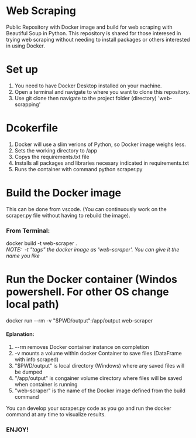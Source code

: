 # Web Scraping
Public Repository with Docker image and build for web scraping with Beautiful Soup in Python.
This repository is shared for those interesed in trying web scraping without needing to install packages or others interested in using Docker.

# Set up
1. You need to have Docker Desktop installed on your machine.
2. Open a terminal and navigate to where you want to clone this repository.
3. Use git clone then navigate to the project folder (directory) 'web-scrapping'

# Dcokerfile
1. Docker will use a slim verions of Python, so Docker image weighs less.
2. Sets the working directory to /app
3. Copys the requirements.txt file
4. Installs all packages and libraries necesary indicated in requirements.txt
5. Runs the container with command python scraper.py

# Build the Docker image
This can be done from vscode. (You can continuously work on the scraper.py file without having to rebuild the image).

### From Terminal:
docker build -t web-scraper .
<br />*NOTE: &nbsp;-t "tags" the docker image as 'web-scraper'. You can give it the name you like*

# Run the Docker container (Windos powershell. For other OS change local path)
docker run --rm -v "$PWD/output":/app/output web-scraper
#### Eplanation:
1. --rm removes Docker container instance on completion
2. -v mounts a volume within docker Container to save files (DataFrame with info scraped)
3. "$PWD/output" is local directory (Windows) where any saved files will be dumped
4. "/app/output" is congainer volume directory where files will be saved when container is running
5. "web-scraper" is the name of the Docker image defined from the build command

You can develop your scraper.py code as you go and run the docker command at any time to visualize results.

### ENJOY!



